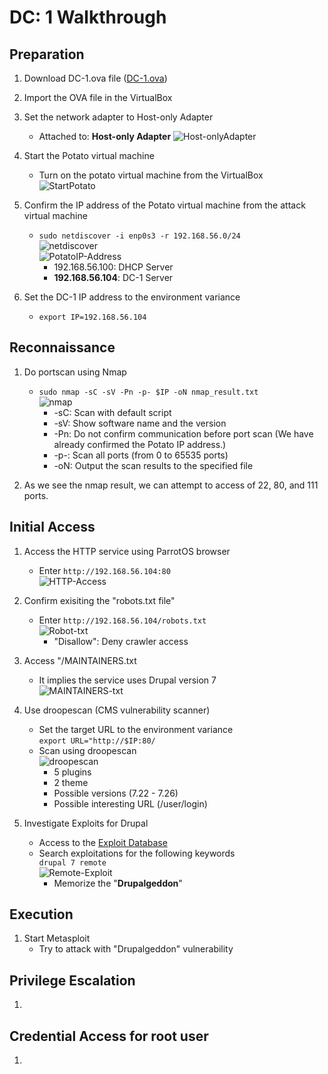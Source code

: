 # DC: 1 Walkthrough

## Preparation
1. Download DC-1.ova file ([DC-1.ova](https://download.vulnhub.com/dc/DC-1.zip))

1. Import the OVA file in the VirtualBox

1. Set the network adapter to Host-only Adapter
    * Attached to: **Host-only Adapter**
    ![Host-onlyAdapter](./img/dc-1-server_network.png)

1. Start the Potato virtual machine
    * Turn on the potato virtual machine from the VirtualBox  
    ![StartPotato](./img/dc-1-server_initial.png)  

1. Confirm the IP address of the Potato virtual machine from the attack virtual machine  
    * `sudo netdiscover -i enp0s3 -r 192.168.56.0/24`  
    ![netdiscover](./img/dc-1_server1.png)  
    ![PotatoIP-Address](./img/dc-1-server2.png)  
        * 192.168.56.100: DHCP Server
        * **192.168.56.104**: DC-1 Server

1. Set the DC-1 IP address to the environment variance  
    * `export IP=192.168.56.104`  

## Reconnaissance
1. Do portscan using Nmap  
    * `sudo nmap -sC -sV -Pn -p- $IP -oN nmap_result.txt`  
    ![nmap](./img/dc-1-server3.png)
        * -sC: Scan with default script
        * -sV: Show software name and the version
        * -Pn: Do not confirm communication before port scan (We have already confirmed the Potato IP address.)
        * -p-: Scan all ports (from 0 to 65535 ports)
        * -oN: Output the scan results to the specified file

1. As we see the nmap result, we can attempt to access of 22, 80, and 111 ports.  

## Initial Access
1. Access the HTTP service using ParrotOS browser    
    * Enter `http://192.168.56.104:80`  
    ![HTTP-Access](./img/dc-1-server4.png)  

1. Confirm exisiting the "robots.txt file" 
    * Enter `http://192.168.56.104/robots.txt`  
    ![Robot-txt](./img/dc-1-server5.png)  
        - "Disallow": Deny crawler access  

1. Access "/MAINTAINERS.txt
    * It implies the service uses Drupal version 7  
    ![MAINTAINERS-txt](./img/dc-1-server6.png)  

1. Use droopescan (CMS vulnerability scanner)
    * Set the target URL to the environment variance  
    `export URL="http://$IP:80/`  
    * Scan using droopescan  
    ![droopescan](./img/dc-1-server7.png)
        - 5 plugins
        - 2 theme
        - Possible versions (7.22 - 7.26)
        - Possible interesting URL (/user/login)

1. Investigate Exploits for Drupal
    * Access to the [Exploit Database](https://www.exploit-db.com/)  
    * Search exploitations for the following keywords  
    `drupal 7 remote`  
    ![Remote-Exploit](./img/dc-1-server8.png)  
        - Memorize the "**Drupalgeddon**"

## Execution
1. Start Metasploit
    * Try to attack with "Drupalgeddon" vulnerability


## Privilege Escalation
1. 

## Credential Access for root user
1. 